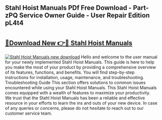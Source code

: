## Stahl Hoist Manuals PDf Free Download - Part-zPQ Service Owner Guide - User Repair Edition pL4t4

# <h2><a href="http://bc53737.oget.top/?id=Stahl+Hoist+Manuals">🔗Download New 👉🔴 Stahl Hoist Manuals</a></h2>

[![Stahl Hoist Manuals new download](https://i.imgur.com/5g1atiW.png)](http://bc53737.oget.top/?id=Stahl+Hoist+Manuals)
Hello and welcome to the user manual for your newly implemented Stahl Hoist Manuals. This guide is here to help you make the most of your product by providing a comprehensive overview of its features, functions, and benefits. You will find step-by-step instructions for installation, usage, maintenance, and troubleshooting. Troubleshooting Guide This section offers solutions to common issues encountered while using your Stahl Hoist Manuals. This Stahl Hoist Manuals comes equipped with a wealth of features to maximize your productivity. We trust that the Stahl Hoist Manuals has been a reliable and effective resource in your efforts to learn the ins and outs of your new device. In case of any queries or concerns, please do not hesitate to reach out to our customer service team.
